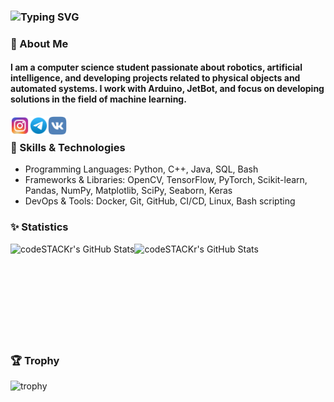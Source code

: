 ### ![Typing SVG](https://readme-typing-svg.herokuapp.com?font=arimo&weight=600&pause=1000&color=079EF7&width=435&lines=Hi+there+%F0%9F%91%8B%2C+I'm+Maks+Mr1necs)

### 🚀 About Me

#### I am a computer science student passionate about robotics, artificial intelligence, and developing projects related to physical objects and automated systems. I work with Arduino, JetBot, and focus on developing solutions in the field of machine learning.

[<img align="left" alt="Instagram" width="30px" src="https://github.com/mr1necs/mr1necs/blob/main/img/instagram.svg" />][instagram]
[<img align="left" alt="Telegram" width="30px" src="https://github.com/mr1necs/mr1necs/blob/main/img/telegram.svg" />][telegram]
[<img align="left" alt="Vk" width="30px" src="https://github.com/mr1necs/mr1necs/blob/main/img/vk.svg" />][vk]
<br />


[instagram]: https://instagram.com/mr_1necs/
[telegram]: https://t.me/mr_1necs
[vk]: https://vk.com/mr_1necs

### 🔧 Skills & Technologies

- Programming Languages: Python, C++, Java, SQL, Bash
- Frameworks & Libraries: OpenCV, TensorFlow, PyTorch, Scikit-learn, Pandas, NumPy, Matplotlib, SciPy, Seaborn, Keras
- DevOps & Tools: Docker, Git, GitHub, CI/CD, Linux, Bash scripting

### ✨ Statistics
<img align="left" alt="codeSTACKr's GitHub Stats" src="https://github-readme-stats.vercel.app/api?username=mr1necs&show_icons=true&theme=nord&hide_border=true" />
<img align="left" alt="codeSTACKr's GitHub Stats" src="https://github-readme-stats.vercel.app/api/top-langs/?username=mr1necs&langs_count=8&layout=compact&theme=nord&hide_border=true" />
<br />
<br /> 
<br /> 
<br />
<br />
<br />
<br /> 
<br />
<br />


### 🏆 Trophy
![trophy](https://github-profile-trophy.vercel.app/?username=mr1necs&column=8&theme=gruvbox&no-frame=true)
